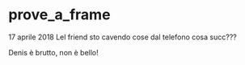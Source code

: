 # prove_a_frame
17 aprile 2018
Lel friend  sto cavendo cose dal telefono
cosa succ???

Denis è brutto, non è bello!

